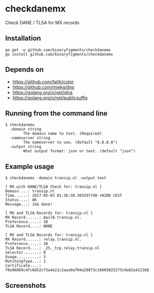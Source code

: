 # checkdanemx
Check DANE / TLSA for MX records

## Installation

```
go get -u github.com/binaryfigments/checkdanemx
go install github.com/binaryfigments/checkdanemx
```

## Depends on

* https://github.com/fatih/color
* https://github.com/miekg/dns
* https://golang.org/x/net/idna
* https://golang.org/x/net/publicsuffix

## Running from the command line

```
$ checkdanemx 
  -domain string
    	The domain name to test. (Required)
  -nameserver string
    	The nameserver to use. (default "8.8.8.8")
  -output string
    	What output format: json or text. (default "json")
```

## Example usage

```
$ checkdanemx -domain transip.nl -output text

[ MX with DANE/TLSA Check for: transip.nl ]
Domain....: transip.nl
Time......: 2017-05-03 01:36:38.365597748 +0200 CEST
Status....: OK
Message...: Job done!

[ MX and TLSA Records for: transip.nl ]
MX Record......: mail0.transip.nl.
Preference.....: 10
TLSA Record....: NONE

[ MX and TLSA Records for: transip.nl ]
MX Record......: relay.transip.nl.
Preference.....: 20
TLSA Record....: _25._tcp.relay.transip.nl
Selector.......: 0
Usage..........: 3
MatchingType...: 1
Certificate....: f0a96869c4fc6d52cf3a4e21c2aaa9af04a288f3c16665825273c9a82e422168
```

## Screenshots

[shot1]: https://raw.githubusercontent.com/binaryfigments/checkdanemx/master/screenshots/shot1.png "Shot1"

[shot2]: https://raw.githubusercontent.com/binaryfigments/checkdanemx/master/screenshots/shot2.png "Shot2"
